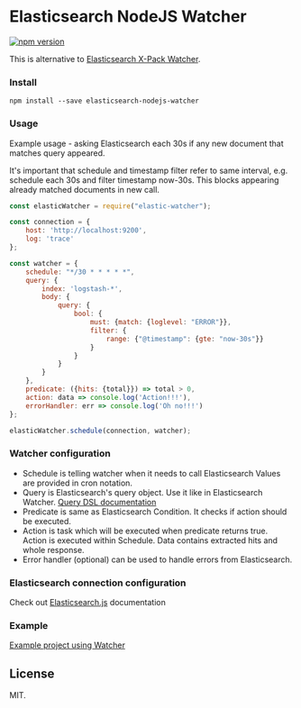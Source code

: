 # Elasticsearch NodeJS Watcher

[![npm version](https://badge.fury.io/js/elasticsearch-nodejs-watcher.svg)](https://badge.fury.io/js/elasticsearch-nodejs-watcher)

This is alternative to [Elasticsearch X-Pack Watcher](https://www.elastic.co/guide/en/x-pack/current/watcher-getting-started.html).

### Install

`npm install --save elasticsearch-nodejs-watcher`

### Usage

Example usage - asking Elasticsearch each 30s if any new document that matches query appeared. 

It's important that schedule and timestamp filter refer to same interval, e.g. schedule each 30s and filter timestamp now-30s. This blocks appearing already matched documents in new call.

```javascript
const elasticWatcher = require("elastic-watcher");

const connection = {
    host: 'http://localhost:9200',
    log: 'trace'
};

const watcher = {
    schedule: "*/30 * * * * *",
    query: {
        index: 'logstash-*',
        body: {
            query: {
                bool: {
                    must: {match: {loglevel: "ERROR"}},
                    filter: {
                        range: {"@timestamp": {gte: "now-30s"}}
                    }
                }
            }
        }
    },
    predicate: ({hits: {total}}) => total > 0,
    action: data => console.log('Action!!!'),
    errorHandler: err => console.log('Oh no!!!')
};

elasticWatcher.schedule(connection, watcher);
```

### Watcher configuration

 * Schedule is telling watcher when it needs to call Elasticsearch Values are provided in cron notation.
 * Query is Elasticsearch's query object. Use it like in Elasticsearch Watcher. [Query DSL documentation](https://www.elastic.co/guide/en/elasticsearch/reference/current/query-dsl.html)
 * Predicate is same as Elasticsearch Condition. It checks if action should be executed.
 * Action is task which will be executed when predicate returns true. Action is executed within Schedule. Data contains extracted hits and whole response.
 * Error handler (optional) can be used to handle errors from Elasticsearch.

### Elasticsearch connection configuration

Check out [Elasticsearch.js](https://github.com/elastic/elasticsearch-js) documentation

### Example

[Example project using Watcher](https://github.com/Gustu/error-watcher)

## License

MIT.
